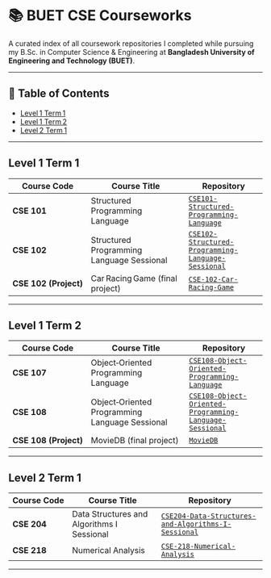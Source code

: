 # 📚 BUET CSE Courseworks

A curated index of all coursework repositories I completed while pursuing my B.Sc. in Computer Science & Engineering at **Bangladesh University of Engineering and Technology (BUET)**.

---

## 📑 Table of Contents
- [Level 1 Term 1](#level-1-term-1)
- [Level 1 Term 2](#level-1-term-2)
- [Level 2 Term 1](#level-2-term-1)

---

## Level 1 Term 1

| Course&nbsp;Code | Course Title | Repository |
|-----------------|--------------|------------|
| **CSE 101** | Structured Programming Language | [`CSE101-Structured-Programming-Language`](https://github.com/Mushfiqur6087/CSE101-Structured-Programming-Language) |
| **CSE 102** | Structured Programming Language Sessional | [`CSE102-Structured-Programming-Language-Sessional`](https://github.com/Mushfiqur6087/CSE102-Structured-Programming-Language-Sessional) |
| **CSE 102 (Project)** | Car Racing Game (final project) | [`CSE-102-Car-Racing-Game`](https://github.com/Mushfiqur6087/CSE-102-Car-Racing-Game) |

---

## Level 1 Term 2

| Course&nbsp;Code | Course Title | Repository |
|-----------------|--------------|------------|
| **CSE 107** | Object‑Oriented Programming Language | [`CSE108-Object-Oriented-Programming-Language`](https://github.com/Mushfiqur6087/CSE107-Object-Oriented-Programming-Language) |
| **CSE 108** | Object‑Oriented Programming Language Sessional | [`CSE108-Object-Oriented-Programming-Language-Sessional`](https://github.com/Mushfiqur6087/CSE108-Object-Oriented-Programming-Language-Sessional) |
| **CSE 108 (Project)** | MovieDB (final project) | [`MovieDB`](https://github.com/Mushfiqur6087/MovieDB) |

---

## Level 2 Term 1

| Course&nbsp;Code | Course Title | Repository |
|------------------|--------------|------------|
| **CSE 204** | Data Structures and Algorithms I Sessional | [`CSE204-Data-Structures-and-Algorithms-I-Sessional`](https://github.com/Mushfiqur6087/CSE204-Data-Structures-and-Algorithms-I-Sessional) |
| **CSE 218** | Numerical Analysis | [`CSE-218-Numerical-Analysis`](https://github.com/Mushfiqur6087/CSE-218-Numerical-Analysis) |
---


